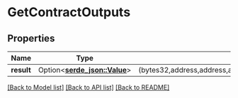 # GetContractOutputs

## Properties

Name | Type | Description | Notes
------------ | ------------- | ------------- | -------------
**result** | Option<[**serde_json::Value**](.md)> | (bytes32,address,address,address,uint256,bytes32,uint256,bool,bool,bytes32,bytes32) | [optional]

[[Back to Model list]](../README.md#documentation-for-models) [[Back to API list]](../README.md#documentation-for-api-endpoints) [[Back to README]](../README.md)


